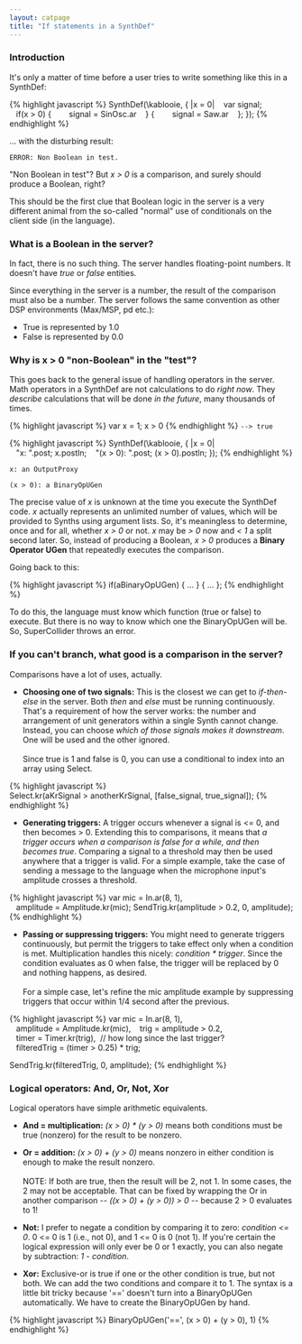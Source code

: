 ```yaml
---
layout: catpage
title: "If statements in a SynthDef"
---
```


### Introduction

It's only a matter of time before a user tries to write something like
this in a SynthDef:

{% highlight javascript %}
SynthDef(\kablooie, { |x = 0|
   var signal;
   if(x > 0) {
       signal = SinOsc.ar
   } {
       signal = Saw.ar
   };
});
{% endhighlight %}

... with the disturbing result:

`ERROR: Non Boolean in test.`

"Non Boolean in test"? But *x \> 0* is a comparison, and surely should
produce a Boolean, right?

This should be the first clue that Boolean logic in the server is a very
different animal from the so-called "normal" use of conditionals on the
client side (in the language).

### What is a Boolean in the server?

In fact, there is no such thing. The server handles floating-point
numbers. It doesn't have *true* or *false* entities.

Since everything in the server is a number, the result of the comparison
must also be a number. The server follows the same convention as other
DSP environments (Max/MSP, pd etc.):

- True is represented by 1.0
- False is represented by 0.0

### Why is x \> 0 "non-Boolean" in the "test"?

This goes back to the general issue of handling operators in the server.
Math operators in a SynthDef are not calculations to do *right now*.
They *describe* calculations that will be done *in the future*, many
thousands of times.

{% highlight javascript %}
var x = 1;
x > 0
{% endhighlight %}
`--> true`


{% highlight javascript %}
SynthDef(\kablooie, { |x = 0|
   "x: ".post; x.postln;
   "(x > 0): ".post; (x > 0).postln;
});
{% endhighlight %}

`x: an OutputProxy`

`(x > 0): a BinaryOpUGen`

The precise value of *x* is unknown at the time you execute the SynthDef
code. *x* actually represents an unlimited number of values, which will
be provided to Synths using argument lists. So, it's meaningless to
determine, once and for all, whether *x \> 0* or not. *x* may be *\> 0*
now and *\< 1* a split second later. So, instead of producing a Boolean,
*x \> 0* produces a **Binary Operator UGen** that repeatedly executes
the comparison.

Going back to this:

{% highlight javascript %}
if(aBinaryOpUGen) { ... } { ... };
{% endhighlight %}

To do this, the language must know which function (true or false) to
execute. But there is no way to know which one the BinaryOpUGen will be.
So, SuperCollider throws an error.

### If you can't branch, what good is a comparison in the server?

Comparisons have a lot of uses, actually.

-   **Choosing one of two signals:** This is the closest we can get to
    *if-then-else* in the server. Both *then* and *else* must be running
    continuously. That's a requirement of how the server works: the
    number and arrangement of unit generators within a single Synth
    cannot change. Instead, you can choose *which of those signals makes
    it downstream*. One will be used and the other ignored.\
    \
    Since true is 1 and false is 0, you can use a conditional to index
    into an array using Select.

{% highlight javascript %}
Select.kr(aKrSignal > anotherKrSignal, [false_signal, true_signal]);
{% endhighlight %}

-   **Generating triggers:** A trigger occurs whenever a signal is \<=
    0, and then becomes \> 0. Extending this to comparisons, it means
    that *a trigger occurs when a comparison is false for a while, and
    then becomes true*. Comparing a signal to a threshold may then be
    used anywhere that a trigger is valid. For a simple example, take
    the case of sending a message to the language when the microphone
    input's amplitude crosses a threshold.

{% highlight javascript %}
var mic = In.ar(8, 1),
   amplitude = Amplitude.kr(mic);
SendTrig.kr(amplitude > 0.2, 0, amplitude);
{% endhighlight %}

-   **Passing or suppressing triggers:** You might need to generate
    triggers continuously, but permit the triggers to take effect only
    when a condition is met. Multiplication handles this nicely:
    *condition \* trigger*. Since the condition evaluates as 0 when
    false, the trigger will be replaced by 0 and nothing happens, as
    desired.\
    \
    For a simple case, let's refine the mic amplitude example by
    suppressing triggers that occur within 1/4 second after the
    previous.

{% highlight javascript %}
var mic = In.ar(8, 1),
   amplitude = Amplitude.kr(mic),
   trig = amplitude > 0.2,
   timer = Timer.kr(trig),  // how long since the last trigger?
   filteredTrig = (timer > 0.25) * trig;

SendTrig.kr(filteredTrig, 0, amplitude);
{% endhighlight %}

### Logical operators: And, Or, Not, Xor

Logical operators have simple arithmetic equivalents.

-   **And = multiplication:** *(x \> 0) \* (y \> 0)* means both
    conditions must be true (nonzero) for the result to be nonzero.

<!-- -->

-   **Or = addition:** *(x \> 0) + (y \> 0)* means nonzero in either
    condition is enough to make the result nonzero.\
    \
    NOTE: If both are true, then the result will be 2, not 1. In some
    cases, the 2 may not be acceptable. That can be fixed by wrapping
    the Or in another comparison -- *((x \> 0) + (y \> 0)) \> 0* --
    because 2 \> 0 evaluates to 1!

<!-- -->

-   **Not:** I prefer to negate a condition by comparing it to zero:
    *condition \<= 0*. 0 \<= 0 is 1 (i.e., not 0), and 1 \<= 0 is 0 (not
    1). If you're certain the logical expression will only ever be 0 or
    1 exactly, you can also negate by subtraction: *1 - condition*.

<!-- -->

-   **Xor:** Exclusive-or is true if one or the other condition is true,
    but not both. We can add the two conditions and compare it to 1. The
    syntax is a little bit tricky because '==' doesn't turn into a
    BinaryOpUGen automatically. We have to create the BinaryOpUGen by
    hand.

{% highlight javascript %}
BinaryOpUGen('==', (x > 0) + (y > 0), 1)
{% endhighlight %}

